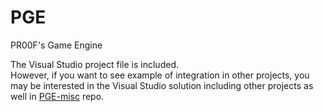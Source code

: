# PGE
PR00F's Game Engine

The Visual Studio project file is included.<br/>
However, if you want to see example of integration in other projects, you may be interested in the Visual Studio solution including other projects as well in [PGE-misc](https://github.com/proof88/PGE-misc) repo.
